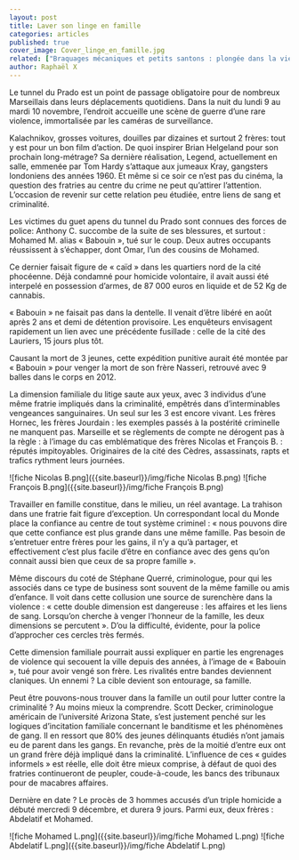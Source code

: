 ```yaml
---
layout: post
title: Laver son linge en famille
categories: articles
published: true
cover_image: Cover_linge_en_famille.jpg
related: ["Braquages mécaniques et petits santons : plongée dans la vie du gangster Robert B.","Le silence des quartiers nord"]
author: Raphaël X
---
```



Le tunnel du Prado est un point de passage obligatoire pour de nombreux Marseillais dans leurs déplacements quotidiens. Dans la nuit du lundi 9 au mardi 10 novembre, l’endroit accueille une scène de guerre d’une rare violence, immortalisée par les caméras de surveillance.

Kalachnikov, grosses voitures, douilles par dizaines et surtout 2 frères: tout y est pour un bon film d’action. De quoi inspirer Brian Helgeland pour son prochain long-métrage? Sa dernière réalisation, Legend, actuellement en salle, emmenée par Tom Hardy s’attaque aux jumeaux Kray, gangsters londoniens des années 1960. Et même si ce soir ce n’est pas du cinéma, la question des fratries au centre du crime ne peut qu’attirer l’attention. L’occasion de revenir sur cette relation peu étudiée, entre liens de sang et criminalité. 

Les victimes du guet apens du tunnel du Prado sont connues des forces de police: Anthony C. succombe de la suite de ses blessures, et surtout : Mohamed M. alias « Babouin », tué sur le coup. Deux autres occupants réussissent à s’échapper, dont Omar, l’un des cousins de Mohamed.  

Ce dernier faisait figure de « caïd » dans les quartiers nord de la cité phocéenne. Déjà condamné pour homicide volontaire, il avait aussi été interpelé en possession d’armes, de 87 000 euros en liquide et de 52 Kg de cannabis. 

« Babouin » ne faisait pas dans la dentelle. Il venait d’être libéré en août après 2 ans et demi de détention provisoire. Les enquêteurs envisagent rapidement un lien avec une précédente fusillade : celle de la cité des Lauriers, 15 jours plus tôt. 

Causant la mort de 3 jeunes, cette expédition punitive aurait été montée par    « Babouin » pour venger la mort de son frère Nasseri, retrouvé avec 9 balles dans le corps en 2012. 

La dimension familiale du litige saute aux yeux, avec 3 individus d’une même fratrie impliqués dans la criminalité, empêtrés dans d’interminables vengeances sanguinaires. Un seul sur les 3 est encore vivant. Les frères Hornec, les frères Jourdain : les exemples passés à la postérité criminelle ne manquent pas. Marseille et se règlements de compte ne dérogent pas à la règle : à l’image du cas emblématique des frères Nicolas et François B. : réputés impitoyables. Originaires de la cité des Cèdres, assassinats, rapts et trafics rythment leurs journées. 

![fiche Nicolas B.png]({{site.baseurl}}/img/fiche Nicolas B.png)
![fiche François B.png]({{site.baseurl}}/img/fiche François B.png)


Travailler en famille constitue, dans le milieu, un réel avantage. La trahison dans une fratrie fait figure d’exception. Un correspondant local du Monde place la confiance au centre de tout système criminel : «  nous pouvons dire que cette confiance est plus grande dans une même famille. Pas besoin de s’entretuer entre frères pour les gains, il n’y a qu’à partager, et effectivement c’est plus facile d’être en confiance avec des gens qu’on connait aussi bien que ceux de sa propre famille ». 

Même discours du coté de Stéphane Querré, criminologue, pour qui les associés dans ce type de business sont souvent de la même famille ou amis d’enfance. Il voit dans cette collusion une source de surenchère dans la violence : « cette double dimension est dangereuse : les affaires et les liens de sang. Lorsqu’on cherche à venger l’honneur de la famille, les deux dimensions se percutent ». D’ou la difficulté, évidente, pour la police d’approcher ces cercles très fermés. 

Cette dimension familiale pourrait aussi expliquer en partie les engrenages de violence qui secouent la ville depuis des années, à l’image de « Babouin », tué pour avoir vengé son frère. Les rivalités entre bandes deviennent claniques. Un ennemi ? La cible devient son entourage, sa famille. 

Peut être pouvons-nous trouver dans la famille un outil pour lutter contre la criminalité ? Au moins mieux la comprendre. Scott Decker, criminologue américain de l’université Arizona State, s’est justement penché sur les logiques d’incitation familiale concernant le banditisme et les phénomènes de gang. Il en ressort que 80% des jeunes délinquants étudiés n’ont jamais eu de parent dans les gangs. En revanche, près de la moitié d’entre eux ont un grand frère déjà impliqué dans la criminalité. L’influence de ces « guides informels » est réelle, elle doit être mieux comprise, à défaut de quoi des fratries continueront de peupler, coude-à-coude, les bancs des tribunaux pour de macabres affaires. 

Dernière en date ? Le procès de 3 hommes accusés d’un triple homicide a débuté mercredi 9 décembre, et durera 9 jours. Parmi eux, deux frères : Abdelatif et Mohamed. 

![fiche Mohamed L.png]({{site.baseurl}}/img/fiche Mohamed L.png)
![fiche Abdelatif L.png]({{site.baseurl}}/img/fiche Abdelatif L.png)
